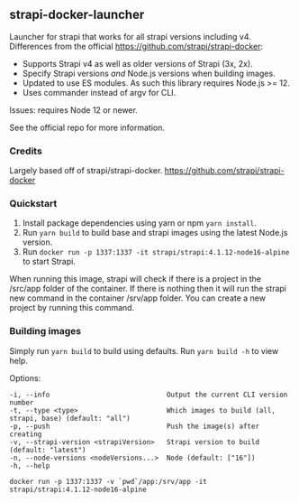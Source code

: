 ## strapi-docker-launcher

Launcher for strapi that works for all strapi versions including v4.
Differences from the official https://github.com/strapi/strapi-docker:
- Supports Strapi v4 as well as older versions of Strapi (3x, 2x).
- Specify Strapi versions *and* Node.js versions when building images. 
- Updated to use ES modules. As such this library requires Node.js >= 12.
- Uses commander instead of argv for CLI.

Issues: requires Node 12 or newer.

See the official repo for more information.

### Credits

Largely based off of strapi/strapi-docker.
https://github.com/strapi/strapi-docker

### Quickstart

1) Install package dependencies using yarn or npm `yarn install`.
2) Run `yarn build` to build base and strapi images using the latest Node.js version.
3) Run `docker run -p 1337:1337 -it strapi/strapi:4.1.12-node16-alpine` to start Strapi.

When running this image, strapi will check if there is a project in the /src/app folder of the container. 
If there is nothing then it will run the strapi new command in the container /srv/app folder.
You can create a new project by running this command.

### Building images

Simply run `yarn build` to build using defaults. Run `yarn build -h` to view help.

Options:
```
-i, --info                             Output the current CLI version number
-t, --type <type>                      Which images to build (all, strapi, base) (default: "all")
-p, --push                             Push the image(s) after creating
-v, --strapi-version <strapiVersion>   Strapi version to build (default: "latest")
-n, --node-versions <nodeVersions...>  Node (default: ["16"])
-h, --help
```

```shell
docker run -p 1337:1337 -v `pwd`/app:/srv/app -it strapi/strapi:4.1.12-node16-alpine
```
